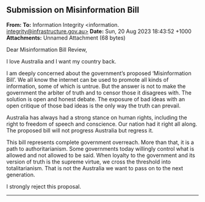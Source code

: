 ## Submission on Misinformation Bill

**From:**
**To:** Information Integrity <information. [integrity@infrastructure.gov.au>](mailto:information._integrity@infrastructure.gov.au)
**Date:** Sun, 20 Aug 2023 18:43:52 +1000
**Attachments:** Unnamed Attachment (68 bytes)

Dear Misinformation Bill Review,

I love Australia and I want my country back.

I am deeply concerned about the government’s proposed ‘Misinformation Bill’. We all know the internet can be used to
promote all kinds of information, some of which is untrue. But the answer is not to make the government the arbiter of
truth and to censor those it disagrees with. The solution is open and honest debate. The exposure of bad ideas with
an open critique of those bad ideas is the only way the truth can prevail.

Australia has always had a strong stance on human rights, including the right to freedom of speech and conscience.
Our nation had it right all along. The proposed bill will not progress Australia but regress it.

This bill represents complete government overreach. More than that, it is a path to authoritarianism. Some
governments today willingly control what is allowed and not allowed to be said. When loyalty to the government and
its version of truth is the supreme virtue, we cross the threshold into totalitarianism. That is not the Australia we want
to pass on to the next generation.

I strongly reject this proposal.


-----

